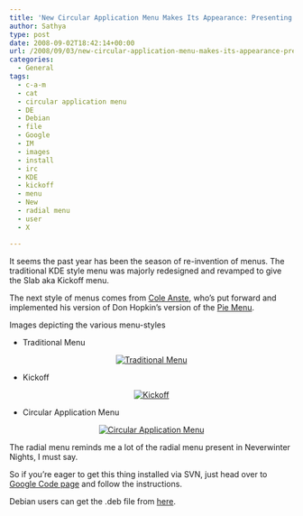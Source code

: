```yaml
---
title: 'New Circular Application Menu Makes Its Appearance: Presenting The Circular Application Menu'
author: Sathya
type: post
date: 2008-09-02T18:42:14+00:00
url: /2008/09/03/new-circular-application-menu-makes-its-appearance-presenting-the-circular-application-menu/
categories:
  - General
tags:
  - c-a-m
  - cat
  - circular application menu
  - DE
  - Debian
  - file
  - Google
  - IM
  - images
  - install
  - irc
  - KDE
  - kickoff
  - menu
  - New
  - radial menu
  - user
  - X

---
```

It seems the past year has been the season of re-invention of menus. The traditional KDE style menu was majorly redesigned and revamped to give the Slab aka Kickoff menu.

The next style of menus comes from <a href="https://code.google.com/u/@WBRfRFVXDhdHXgU%3D/" target="_blank">Cole Anste</a>, who&#8217;s put forward and implemented his version of Don Hopkin&#8217;s version of the <a href="https://en.wikipedia.org/wiki/Pie_menu" target="_blank">Pie Menu</a>.

Images depicting the various menu-styles

<!--more-->

  * Traditional Menu

<p style="text-align: center;">
  <a href="https://www.flickr.com/photos/sathyabhat/2822255118/" target="_blank"><img class="aligncenter" src="https://farm4.static.flickr.com/3124/2822255118_959aebcd99_m.jpg" alt="Traditional Menu" /></a>
</p>

  * Kickoff

<p style="text-align: center;">
  <a href="https://www.flickr.com/photos/sathyabhat/2821574677/" target="_blank"><img class="aligncenter" src="https://farm4.static.flickr.com/3040/2821574677_868bd90565_m.jpg" alt="Kickoff" /></a>
</p>

  * Circular Application Menu

<p style="text-align: center;">
  <a href="https://www.flickr.com/photos/sathyabhat/2821556651/"><img class="aligncenter" src="https://farm3.static.flickr.com/2308/2821556651_734548088f_m.jpg" alt="Circular Application Menu" /></a>
</p>

The radial menu reminds me a lot of the radial menu present in Neverwinter Nights, I must say.

So if you&#8217;re eager to get this thing installed via SVN, just head over to [Google Code page][1] and follow the instructions.

Debian users can get the .deb file from [here][2].

 [1]: https://code.google.com/p/circular-application-menu/
 [2]: https://www.getdeb.net/app/Circular+Application+Menu
